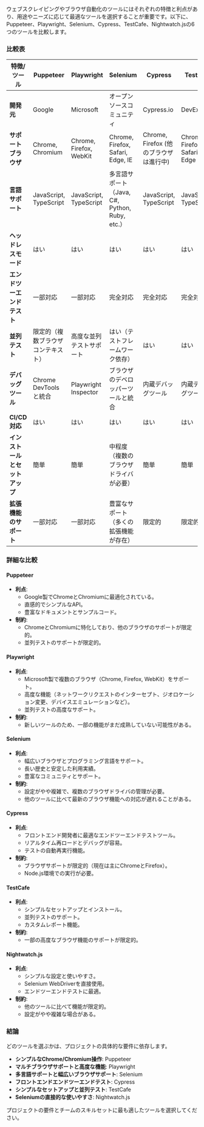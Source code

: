 ウェブスクレイピングやブラウザ自動化のツールにはそれぞれの特徴と利点があり、用途やニーズに応じて最適なツールを選択することが重要です。以下に、Puppeteer、Playwright、Selenium、Cypress、TestCafe、Nightwatch.jsの6つのツールを比較します。

### 比較表

| 特徴/ツール         | Puppeteer                                    | Playwright                                     | Selenium                                       | Cypress                                       | TestCafe                                      | Nightwatch.js                                 |
|---------------------|----------------------------------------------|------------------------------------------------|------------------------------------------------|-----------------------------------------------|-----------------------------------------------|------------------------------------------------|
| **開発元**          | Google                                       | Microsoft                                      | オープンソースコミュニティ                        | Cypress.io                                    | DevExpress                                   | オープンソースコミュニティ                        |
| **サポートブラウザ**| Chrome, Chromium                             | Chrome, Firefox, WebKit                        | Chrome, Firefox, Safari, Edge, IE              | Chrome, Firefox (他のブラウザは進行中)          | Chrome, Firefox, Safari, Edge                 | Chrome, Firefox, Safari, Edge, IE             |
| **言語サポート**    | JavaScript, TypeScript                       | JavaScript, TypeScript                         | 多言語サポート（Java, C#, Python, Ruby, etc.）  | JavaScript, TypeScript                        | JavaScript, TypeScript                        | JavaScript, TypeScript                        |
| **ヘッドレスモード**| はい                                         | はい                                            | はい                                            | はい                                         | はい                                         | はい                                           |
| **エンドツーエンドテスト** | 一部対応                                     | 一部対応                                        | 完全対応                                        | 完全対応                                      | 完全対応                                      | 完全対応                                       |
| **並列テスト**      | 限定的（複数ブラウザコンテキスト）              | 高度な並列テストサポート                         | はい（テストフレームワーク依存）                  | はい                                         | はい                                         | はい                                           |
| **デバッグツール**  | Chrome DevToolsと統合                        | Playwright Inspector                           | ブラウザのデベロッパーツールと統合                | 内蔵デバッグツール                             | 内蔵デバッグツール                             | ブラウザのデベロッパーツールと統合              |
| **CI/CD対応**      | はい                                         | はい                                            | はい                                            | はい                                         | はい                                         | はい                                           |
| **インストールとセットアップ**| 簡単                                       | 簡単                                            | 中程度（複数のブラウザドライバが必要）             | 簡単                                         | 簡単                                         | 中程度（複数のブラウザドライバが必要）            |
| **拡張機能のサポート**| 一部対応                                     | 一部対応                                        | 豊富なサポート（多くの拡張機能が存在）             | 限定的                                         | 限定的                                         | 豊富なサポート（多くの拡張機能が存在）            |

### 詳細な比較

#### Puppeteer
- **利点**:
  - Google製でChromeとChromiumに最適化されている。
  - 直感的でシンプルなAPI。
  - 豊富なドキュメントとサンプルコード。
- **制約**:
  - ChromeとChromiumに特化しており、他のブラウザのサポートが限定的。
  - 並列テストのサポートが限定的。

#### Playwright
- **利点**:
  - Microsoft製で複数のブラウザ（Chrome, Firefox, WebKit）をサポート。
  - 高度な機能（ネットワークリクエストのインターセプト、ジオロケーション変更、デバイスエミュレーションなど）。
  - 並列テストの高度なサポート。
- **制約**:
  - 新しいツールのため、一部の機能がまだ成熟していない可能性がある。

#### Selenium
- **利点**:
  - 幅広いブラウザとプログラミング言語をサポート。
  - 長い歴史と安定した利用実績。
  - 豊富なコミュニティとサポート。
- **制約**:
  - 設定がやや複雑で、複数のブラウザドライバの管理が必要。
  - 他のツールに比べて最新のブラウザ機能への対応が遅れることがある。

#### Cypress
- **利点**:
  - フロントエンド開発者に最適なエンドツーエンドテストツール。
  - リアルタイム再ロードとデバッグが容易。
  - テストの自動再実行機能。
- **制約**:
  - ブラウザサポートが限定的（現在は主にChromeとFirefox）。
  - Node.js環境での実行が必要。

#### TestCafe
- **利点**:
  - シンプルなセットアップとインストール。
  - 並列テストのサポート。
  - カスタムレポート機能。
- **制約**:
  - 一部の高度なブラウザ機能のサポートが限定的。

#### Nightwatch.js
- **利点**:
  - シンプルな設定と使いやすさ。
  - Selenium WebDriverを直接使用。
  - エンドツーエンドテストに最適。
- **制約**:
  - 他のツールに比べて機能が限定的。
  - 設定がやや複雑な場合がある。

### 結論

どのツールを選ぶかは、プロジェクトの具体的な要件に依存します。

- **シンプルなChrome/Chromium操作**: Puppeteer
- **マルチブラウザサポートと高度な機能**: Playwright
- **多言語サポートと幅広いブラウザサポート**: Selenium
- **フロントエンドエンドツーエンドテスト**: Cypress
- **シンプルなセットアップと並列テスト**: TestCafe
- **Seleniumの直接的な使いやすさ**: Nightwatch.js

プロジェクトの要件とチームのスキルセットに最も適したツールを選択してください。